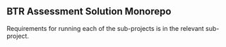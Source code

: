 ## BTR Assessment Solution Monorepo
 
Requirements for running  each of the sub-projects is in the relevant sub-project.


